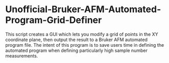# Unofficial-Bruker-AFM-Automated-Program-Grid-Definer
This script creates a GUI which lets you modify a grid of points in the XY coordinate plane, then output the result to a Bruker AFM automated program file. The intent of this program is to save users time in defining the automated program when defining particularly high sample number measurements.
